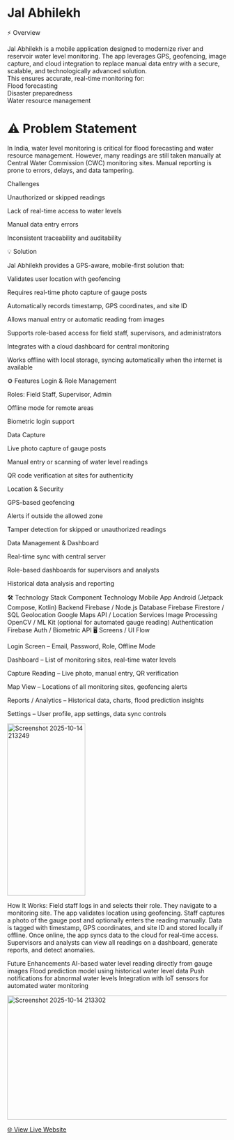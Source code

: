 # Jal Abhilekh
⚡ Overview

Jal Abhilekh is a mobile application designed to modernize river and reservoir water level monitoring.
The app leverages GPS, geofencing, image capture, and cloud integration to replace manual data entry with a secure, scalable, and technologically advanced solution.<br>
This ensures accurate, real-time monitoring for:<br>
Flood forecasting<br>
Disaster preparedness<br>
Water resource management<br>

# ⚠️ Problem Statement

In India, water level monitoring is critical for flood forecasting and water resource management.
However, many readings are still taken manually at Central Water Commission (CWC) monitoring sites.
Manual reporting is prone to errors, delays, and data tampering.

Challenges

Unauthorized or skipped readings

Lack of real-time access to water levels

Manual data entry errors

Inconsistent traceability and auditability

💡 Solution

Jal Abhilekh provides a GPS-aware, mobile-first solution that:

Validates user location with geofencing

Requires real-time photo capture of gauge posts

Automatically records timestamp, GPS coordinates, and site ID

Allows manual entry or automatic reading from images

Supports role-based access for field staff, supervisors, and administrators

Integrates with a cloud dashboard for central monitoring

Works offline with local storage, syncing automatically when the internet is available

⚙️ Features
Login & Role Management

Roles: Field Staff, Supervisor, Admin

Offline mode for remote areas

Biometric login support

Data Capture

Live photo capture of gauge posts

Manual entry or scanning of water level readings

QR code verification at sites for authenticity

Location & Security

GPS-based geofencing

Alerts if outside the allowed zone

Tamper detection for skipped or unauthorized readings

Data Management & Dashboard

Real-time sync with central server

Role-based dashboards for supervisors and analysts

Historical data analysis and reporting

🛠️ Technology Stack
Component	Technology
Mobile App	Android (Jetpack Compose, Kotlin)
Backend	Firebase / Node.js
Database	Firebase Firestore / SQL
Geolocation	Google Maps API / Location Services
Image Processing	OpenCV / ML Kit (optional for automated gauge reading)
Authentication	Firebase Auth / Biometric API
🖥️ Screens / UI Flow

Login Screen – Email, Password, Role, Offline Mode

Dashboard – List of monitoring sites, real-time water levels

Capture Reading – Live photo, manual entry, QR verification

Map View – Locations of all monitoring sites, geofencing alerts

Reports / Analytics – Historical data, charts, flood prediction insights

Settings – User profile, app settings, data sync controls

<img width="179" height="395" alt="Screenshot 2025-10-14 213249" src="https://github.com/user-attachments/assets/57bfc350-080d-4ee3-be78-f038331105d2" />

How It Works:
Field staff logs in and selects their role.
They navigate to a monitoring site. The app validates location using geofencing.
Staff captures a photo of the gauge post and optionally enters the reading manually.
Data is tagged with timestamp, GPS coordinates, and site ID and stored locally if offline.
Once online, the app syncs data to the cloud for real-time access.
Supervisors and analysts can view all readings on a dashboard, generate reports, and detect anomalies.

Future Enhancements
AI-based water level reading directly from gauge images
Flood prediction model using historical water level data
Push notifications for abnormal water levels
Integration with IoT sensors for automated water monitoring


<img width="586" height="285" alt="Screenshot 2025-10-14 213302" src="https://github.com/user-attachments/assets/d9ba58d9-50e8-49c8-b6b5-e36dc59f279b" />

[🌐 View Live Website](https://jal-abhilekh-i3tx.vercel.app/)


